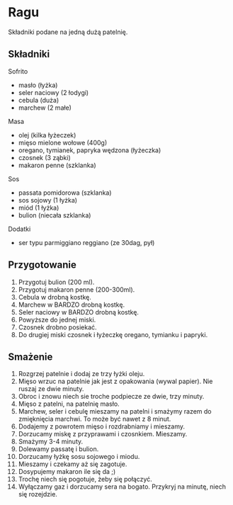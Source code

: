 # Ragu

Składniki podane na jedną dużą patelnię. 

## Składniki

Sofrito

* masło (łyżka)
* seler naciowy (2 łodygi)
* cebula (duża)
* marchew (2 małe)

Masa

* olej (kilka łyżeczek)
* mięso mielone wołowe (400g)
* oregano, tymianek, papryka wędzona (łyżeczka)
* czosnek (3 ząbki)
* makaron penne (szklanka)

Sos

* passata pomidorowa (szklanka)
* sos sojowy (1 łyżka)
* miód (1 łyżka)
* bulion (niecała szklanka)

Dodatki

* ser typu parmiggiano reggiano (ze 30dag, pył)

## Przygotowanie

1. Przygotuj bulion (200 ml). 
1. Przygotuj makaron penne (200-300ml).
1. Cebula w drobną kostkę.
1. Marchew w BARDZO drobną kostkę.
1. Seler naciowy w BARDZO drobną kostkę.
1. Powyższe do jednej miski.
1. Czosnek drobno posiekać.
1. Do drugiej miski czosnek i łyżeczkę oregano, tymianku i papryki.

## Smażenie

1. Rozgrzej patelnie i dodaj ze trzy łyżki oleju.
1. Mięso wrzuc na patelnie jak jest z opakowania (wywal papier). Nie ruszaj ze dwie minuty.
1. Obroc i znowu niech sie troche podpiecze ze dwie, trzy minuty.
1. Mięso z patelni, na patelnię masło.
1. Marchew, seler i cebulę mieszamy na patelni i smażymy razem do zmięknięcia marchwi. To może być nawet z 8 minut.
1. Dodajemy z powrotem mięso i rozdrabniamy i mieszamy.
1. Dorzucamy miskę z przyprawami i czosnkiem. Mieszamy.
1. Smażymy 3-4 minuty.
1. Dolewamy passatę i bulion.
1. Dorzucamy łyżkę sosu sojowego i miodu.
1. Mieszamy i czekamy aż się zagotuje.
1. Dosypujemy makaron ile się da ;)
1. Trochę niech się pogotuje, żeby się połączyć.
1. Wyłączamy gaz i dorzucamy sera na bogato. Przykryj na minutę, niech się rozejdzie.